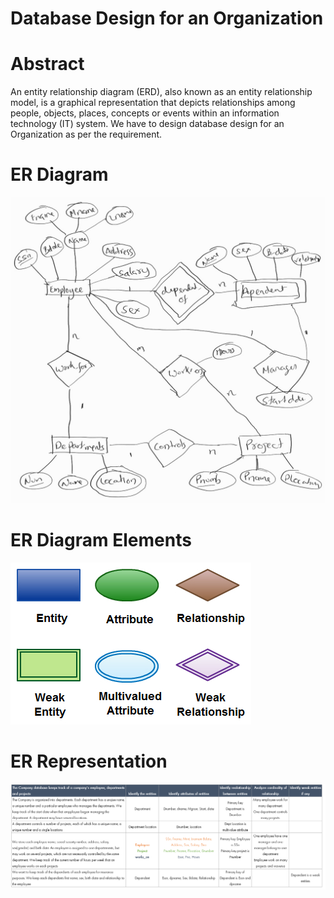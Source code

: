 # Database Design for an Organization

# Abstract 
An entity relationship diagram (ERD), also known as an entity relationship model, is a graphical representation that depicts relationships among people, objects, places, concepts or events within an information technology (IT) system. We have to design database design for an Organization as per the requirement.

# ER Diagram

![](https://github.com/Pramodgopinathan/ERModel/blob/e234217509165f238a64791efc520de4efb4f33f/ER%20D.jpg)

# ER Diagram Elements

![](https://github.com/Pramodgopinathan/ERModel/blob/9881994bf72f25169f7d07436e229b1581a44d87/ER-Diagram-Elements.jpeg)

# ER Representation

![](https://github.com/Pramodgopinathan/ERModel/blob/256f9d40d7b84faa403ce133ed54d4edffeb62c2/ER%20Diagram.PNG)
